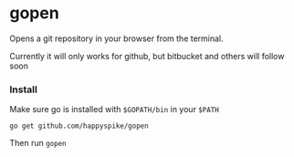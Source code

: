 # gopen

Opens a git repository in your browser from the terminal.

Currently it will only works for github, but bitbucket and others will follow soon

### Install

Make sure go is installed with `$GOPATH/bin` in your `$PATH`

`go get github.com/happyspike/gopen`

Then run
`gopen`
